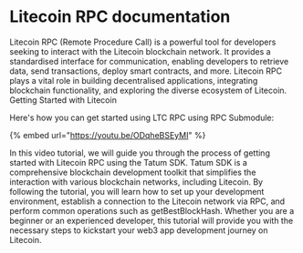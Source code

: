 # Litecoin RPC documentation

Litecoin RPC (Remote Procedure Call) is a powerful tool for developers seeking to interact with the Litecoin blockchain network. It provides a standardised interface for communication, enabling developers to retrieve data, send transactions, deploy smart contracts, and more. Litecoin RPC plays a vital role in building decentralised applications, integrating blockchain functionality, and exploring the diverse ecosystem of Litecoin. Getting Started with Litecoin&#x20;

Here's how you can get started using LTC RPC using RPC Submodule:

{% embed url="https://youtu.be/ODqheBSEyMI" %}

In this video tutorial, we will guide you through the process of getting started with Litecoin RPC using the Tatum SDK. Tatum SDK is a comprehensive blockchain development toolkit that simplifies the interaction with various blockchain networks, including Litecoin. By following the tutorial, you will learn how to set up your development environment, establish a connection to the Litecoin network via RPC, and perform common operations such as getBestBlockHash. Whether you are a beginner or an experienced developer, this tutorial will provide you with the necessary steps to kickstart your web3 app development journey on Litecoin.
